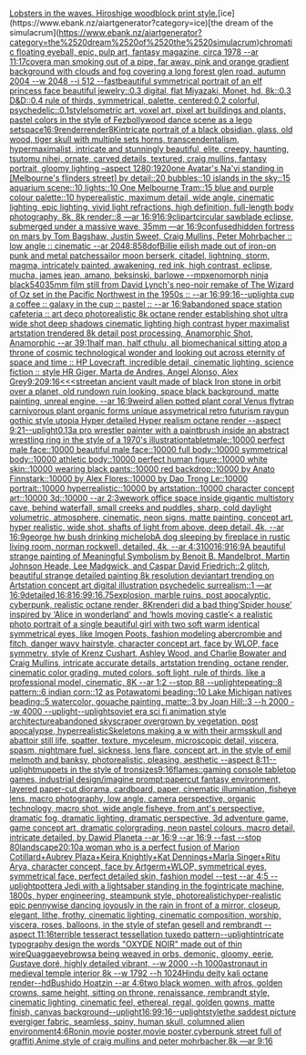 [Lobsters in the waves. Hiroshige woodblock print style.](https://www.ebank.nz/aiartgenerator?category=Lobsters%2520in%2520the%2520waves.%2520Hiroshige%2520woodblock%2520print%2520style.)[ice](https://www.ebank.nz/aiartgenerator?category=ice)[the dream of the simulacrum](https://www.ebank.nz/aiartgenerator?category=the%2520dream%2520of%2520the%2520simulacrum)[chromatic floating eyeball, epic, pulp art, fantasy magazine, circa 1978 --ar 11:17](https://www.ebank.nz/aiartgenerator?category=chromatic%2520floating%2520eyeball%2C%2520epic%2C%2520pulp%2520art%2C%2520fantasy%2520magazine%2C%2520circa%25201978%2520--ar%252011%3A17)[cover](https://www.ebank.nz/aiartgenerator?category=cover)[a man smoking out of a pipe, far away. pink and orange gradient background with clouds and fog covering a long forest glen road.  autumn 2004 --w 2048 --i 512 --fast](https://www.ebank.nz/aiartgenerator?category=a%2520man%2520smoking%2520out%2520of%2520a%2520pipe%2C%2520far%2520away.%2520pink%2520and%2520orange%2520gradient%2520background%2520with%2520clouds%2520and%2520fog%2520covering%2520a%2520long%2520forest%2520glen%2520road.%2520%2520autumn%25202004%2520--w%25202048%2520--i%2520512%2520--fast)[beautiful symmetrical portrait of an elf princess face beautiful jewelry::0.3 digital, flat Miyazaki, Monet, hd, 8k::0.3 D&D::0.4 rule of thirds, symmetrical, palette, centered:0.2 colorful, psychedelic::0.1](https://www.ebank.nz/aiartgenerator?category=beautiful%2520symmetrical%2520portrait%2520of%2520an%2520elf%2520princess%2520face%2520beautiful%2520jewelry%3A%3A0.3%2520digital%2C%2520flat%2520Miyazaki%2C%2520Monet%2C%2520hd%2C%25208k%3A%3A0.3%2520D%26D%3A%3A0.4%2520rule%2520of%2520thirds%2C%2520symmetrical%2C%2520palette%2C%2520centered%3A0.2%2520colorful%2C%2520psychedelic%3A%3A0.1)[style](https://www.ebank.nz/aiartgenerator?category=style)[Isometric art, voxel art, pixel art buildings and plants, pastel colors in the style of Fez](https://www.ebank.nz/aiartgenerator?category=Isometric%2520art%2C%2520voxel%2520art%2C%2520pixel%2520art%2520buildings%2520and%2520plants%2C%2520pastel%2520colors%2520in%2520the%2520style%2520of%2520Fez)[bollywood dance scene as a lego set](https://www.ebank.nz/aiartgenerator?category=bollywood%2520dance%2520scene%2520as%2520a%2520lego%2520set)[space](https://www.ebank.nz/aiartgenerator?category=space)[16:9](https://www.ebank.nz/aiartgenerator?category=16%3A9)[render](https://www.ebank.nz/aiartgenerator?category=render)[render](https://www.ebank.nz/aiartgenerator?category=render)[8K](https://www.ebank.nz/aiartgenerator?category=8K)[intricate portrait of a black obsidian, glass, old wood,  tiger skull with multiple sets horns, transcendentalism, hypermaximalist, intricate and stunningly beautiful, elite, creepy, haunting, tsutomu nihei, ornate, carved details, textured, craig mullins, fantasy portrait, gloomy lighting –aspect 1280:1920](https://www.ebank.nz/aiartgenerator?category=intricate%2520portrait%2520of%2520a%2520black%2520obsidian%2C%2520glass%2C%2520old%2520wood%2C%2520%2520tiger%2520skull%2520with%2520multiple%2520sets%2520horns%2C%2520transcendentalism%2C%2520hypermaximalist%2C%2520intricate%2520and%2520stunningly%2520beautiful%2C%2520elite%2C%2520creepy%2C%2520haunting%2C%2520tsutomu%2520nihei%2C%2520ornate%2C%2520carved%2520details%2C%2520textured%2C%2520craig%2520mullins%2C%2520fantasy%2520portrait%2C%2520gloomy%2520lighting%2520%E2%80%93aspect%25201280%3A1920)[one Avatar's Na'vi standing in [Melbourne's flinders street] by detail::20 bubbles::10 islands in the sky::15 aquarium scene::10 lights::10 One Melbourne Tram::15 blue and purple colour palette::10 hyperealistic, maximum detail, wide angle, cinematic lighting, epic lighting, vivid light refractions, high definition, full-length body photography, 8k, 8k render::8 —ar 16:9](https://www.ebank.nz/aiartgenerator?category=one%2520Avatar%27s%2520Na%27vi%2520standing%2520in%2520%5BMelbourne%27s%2520flinders%2520street%5D%2520by%2520detail%3A%3A20%2520bubbles%3A%3A10%2520islands%2520in%2520the%2520sky%3A%3A15%2520aquarium%2520scene%3A%3A10%2520lights%3A%3A10%2520One%2520Melbourne%2520Tram%3A%3A15%2520blue%2520and%2520purple%2520colour%2520palette%3A%3A10%2520hyperealistic%2C%2520maximum%2520detail%2C%2520wide%2520angle%2C%2520cinematic%2520lighting%2C%2520epic%2520lighting%2C%2520vivid%2520light%2520refractions%2C%2520high%2520definition%2C%2520full-length%2520body%2520photography%2C%25208k%2C%25208k%2520render%3A%3A8%2520%E2%80%94ar%252016%3A9)[16:9](https://www.ebank.nz/aiartgenerator?category=16%3A9)[clipart](https://www.ebank.nz/aiartgenerator?category=clipart)[circular sawblade eclipse, submerged under a massive wave, 35mm —ar 16:9](https://www.ebank.nz/aiartgenerator?category=circular%2520sawblade%2520eclipse%2C%2520submerged%2520under%2520a%2520massive%2520wave%2C%252035mm%2520%E2%80%94ar%252016%3A9)[confused](https://www.ebank.nz/aiartgenerator?category=confused)[hidden fortress on mars by Tom Bagshaw, Justin Sweet, Craig Mullins, Peter Mohrbacher :: low angle :: cinematic --ar 2048:858](https://www.ebank.nz/aiartgenerator?category=hidden%2520fortress%2520on%2520mars%2520by%2520Tom%2520Bagshaw%2C%2520Justin%2520Sweet%2C%2520Craig%2520Mullins%2C%2520Peter%2520Mohrbacher%2520%3A%3A%2520low%2520angle%2520%3A%3A%2520cinematic%2520--ar%25202048%3A858)[dof](https://www.ebank.nz/aiartgenerator?category=dof)[Billie eilish made out of iron-on punk and metal patches](https://www.ebank.nz/aiartgenerator?category=Billie%2520eilish%2520made%2520out%2520of%2520iron-on%2520punk%2520and%2520metal%2520patches)[sailor moon berserk, citadel, lightning, storm, magma, intricately painted, awakening, red ink, high contrast, eclipse, mucha, james jean, amano, beksinski, barlowe --mp](https://www.ebank.nz/aiartgenerator?category=sailor%2520moon%2520berserk%2C%2520citadel%2C%2520lightning%2C%2520storm%2C%2520magma%2C%2520intricately%2520painted%2C%2520awakening%2C%2520red%2520ink%2C%2520high%2520contrast%2C%2520eclipse%2C%2520mucha%2C%2520james%2520jean%2C%2520amano%2C%2520beksinski%2C%2520barlowe%2520--mp)[xenomorph ninja black](https://www.ebank.nz/aiartgenerator?category=xenomorph%2520ninja%2520black)[540](https://www.ebank.nz/aiartgenerator?category=540)[35mm film still from David Lynch's neo-noir remake of The Wizard of Oz set in the Pacific Northwest in the 1950s :: --ar 16:9](https://www.ebank.nz/aiartgenerator?category=35mm%2520film%2520still%2520from%2520David%2520Lynch%27s%2520neo-noir%2520remake%2520of%2520The%2520Wizard%2520of%2520Oz%2520set%2520in%2520the%2520Pacific%2520Northwest%2520in%2520the%25201950s%2520%3A%3A%2520--ar%252016%3A9)[9:16](https://www.ebank.nz/aiartgenerator?category=9%3A16)[--uplight](https://www.ebank.nz/aiartgenerator?category=--uplight)[a cup a coffee :: galaxy in the cup :: pastel :: --ar 16:9](https://www.ebank.nz/aiartgenerator?category=a%2520cup%2520a%2520coffee%2520%3A%3A%2520galaxy%2520in%2520the%2520cup%2520%3A%3A%2520pastel%2520%3A%3A%2520--ar%252016%3A9)[abandoned space station cafeteria :: art deco photorealistic 8k octane render establishing shot ultra wide shot deep shadows cinematic lighting high contrast hyper maximalist artstation trendered 8k detail post processing, Anamorphic Shot, Anamorphic --ar 39:1](https://www.ebank.nz/aiartgenerator?category=abandoned%2520space%2520station%2520cafeteria%2520%3A%3A%2520art%2520deco%2520photorealistic%25208k%2520octane%2520render%2520establishing%2520shot%2520ultra%2520wide%2520shot%2520deep%2520shadows%2520cinematic%2520lighting%2520high%2520contrast%2520hyper%2520maximalist%2520artstation%2520trendered%25208k%2520detail%2520post%2520processing%2C%2520Anamorphic%2520Shot%2C%2520Anamorphic%2520--ar%252039%3A1)[half man, half cthulu, all biomechanical sitting atop a throne of cosmic technological wonder and looking out across eternity of space and time :: HP Lovecraft, incredible detail, cinematic lighting, science fiction :: style HR Giger, Marta de Andres, Angel Alonso, Alex Grey](https://www.ebank.nz/aiartgenerator?category=half%2520man%2C%2520half%2520cthulu%2C%2520all%2520biomechanical%2520sitting%2520atop%2520a%2520throne%2520of%2520cosmic%2520technological%2520wonder%2520and%2520looking%2520out%2520across%2520eternity%2520of%2520space%2520and%2520time%2520%3A%3A%2520HP%2520Lovecraft%2C%2520incredible%2520detail%2C%2520cinematic%2520lighting%2C%2520science%2520fiction%2520%3A%3A%2520style%2520HR%2520Giger%2C%2520Marta%2520de%2520Andres%2C%2520Angel%2520Alonso%2C%2520Alex%2520Grey)[9:20](https://www.ebank.nz/aiartgenerator?category=9%3A20)[9:16](https://www.ebank.nz/aiartgenerator?category=9%3A16)[<<<street](https://www.ebank.nz/aiartgenerator?category=%3C%3C%3Cstreet)[an ancient vault made of black Iron stone in orbit over a planet, old rundown ruin looking, space black background, matte painting, unreal engine, --ar 16:9](https://www.ebank.nz/aiartgenerator?category=an%2520ancient%2520vault%2520made%2520of%2520black%2520Iron%2520stone%2520in%2520orbit%2520over%2520a%2520planet%2C%2520old%2520rundown%2520ruin%2520looking%2C%2520space%2520black%2520background%2C%2520matte%2520painting%2C%2520unreal%2520engine%2C%2520--ar%252016%3A9)[weird alien potted plant coral Venus flytrap carnivorous plant organic forms unique assymetrical  retro futurism raygun gothic style utopia Hyper detailed Hyper realism octane render --aspect 9:21](https://www.ebank.nz/aiartgenerator?category=weird%2520alien%2520potted%2520plant%2520coral%2520Venus%2520flytrap%2520carnivorous%2520plant%2520organic%2520forms%2520unique%2520assymetrical%2520%2520retro%2520futurism%2520raygun%2520gothic%2520style%2520utopia%2520Hyper%2520detailed%2520Hyper%2520realism%2520octane%2520render%2520--aspect%25209%3A21)[--uplight](https://www.ebank.nz/aiartgenerator?category=--uplight)[0.13](https://www.ebank.nz/aiartgenerator?category=0.13)[a pro wrestler painter with a paintbrush inside an abstract wrestling ring in the style of a 1970's illustration](https://www.ebank.nz/aiartgenerator?category=a%2520pro%2520wrestler%2520painter%2520with%2520a%2520paintbrush%2520inside%2520an%2520abstract%2520wrestling%2520ring%2520in%2520the%2520style%2520of%2520a%25201970%27s%2520illustration)[tablet](https://www.ebank.nz/aiartgenerator?category=tablet)[male::10000 perfect male face::10000 beautiful male face::10000 full body::10000 symmetrical body::10000 athletic body::10000 perfect human figure::10000 white skin::10000 wearing black pants::10000 red backdrop::10000 by Anato Finnstark::10000 by Alex Flores::10000 by Dao Trong Le::10000 portrait::10000 hyperrealistic::10000 by artstation::10000 character concept art::10000 3d::10000 --ar 2:3](https://www.ebank.nz/aiartgenerator?category=male%3A%3A10000%2520perfect%2520male%2520face%3A%3A10000%2520beautiful%2520male%2520face%3A%3A10000%2520full%2520body%3A%3A10000%2520symmetrical%2520body%3A%3A10000%2520athletic%2520body%3A%3A10000%2520perfect%2520human%2520figure%3A%3A10000%2520white%2520skin%3A%3A10000%2520wearing%2520black%2520pants%3A%3A10000%2520red%2520backdrop%3A%3A10000%2520by%2520Anato%2520Finnstark%3A%3A10000%2520by%2520Alex%2520Flores%3A%3A10000%2520by%2520Dao%2520Trong%2520Le%3A%3A10000%2520portrait%3A%3A10000%2520hyperrealistic%3A%3A10000%2520by%2520artstation%3A%3A10000%2520character%2520concept%2520art%3A%3A10000%25203d%3A%3A10000%2520--ar%25202%3A3)[wework office space inside gigantic multistory cave, behind waterfall, small creeks and puddles, sharp, cold daylight volumetric, atmosphere, cinematic, neon signs, matte painting, concept art, hyper realistic, wide shot, shafts of light from above, deep detail, 4k, --ar 16:9](https://www.ebank.nz/aiartgenerator?category=wework%2520office%2520space%2520inside%2520gigantic%2520multistory%2520cave%2C%2520behind%2520waterfall%2C%2520small%2520creeks%2520and%2520puddles%2C%2520sharp%2C%2520cold%2520daylight%2520volumetric%2C%2520atmosphere%2C%2520cinematic%2C%2520neon%2520signs%2C%2520matte%2520painting%2C%2520concept%2520art%2C%2520hyper%2520realistic%2C%2520wide%2520shot%2C%2520shafts%2520of%2520light%2520from%2520above%2C%2520deep%2520detail%2C%25204k%2C%2520--ar%252016%3A9)[george hw bush drinking michelob](https://www.ebank.nz/aiartgenerator?category=george%2520hw%2520bush%2520drinking%2520michelob)[A dog sleeping by fireplace in rustic living room, norman rockwell, detailed, 4k, --ar 4:3](https://www.ebank.nz/aiartgenerator?category=A%2520dog%2520sleeping%2520by%2520fireplace%2520in%2520rustic%2520living%2520room%2C%2520norman%2520rockwell%2C%2520detailed%2C%25204k%2C%2520--ar%25204%3A3)[100](https://www.ebank.nz/aiartgenerator?category=100)[16:9](https://www.ebank.nz/aiartgenerator?category=16%3A9)[16:9](https://www.ebank.nz/aiartgenerator?category=16%3A9)[A beautiful strange painting of Meaningful Symbolism by Benoit B. Mandelbrot, Martin Johnson Heade, Lee Madgwick, and Caspar David Friedrich::2 glitch, beautiful strange detailed painting 8k resolution deviantart trending on Artstation concept art digital illustration psychedelic surrealism::1 —ar 16:9](https://www.ebank.nz/aiartgenerator?category=A%2520beautiful%2520strange%2520painting%2520of%2520Meaningful%2520Symbolism%2520by%2520Benoit%2520B.%2520Mandelbrot%2C%2520Martin%2520Johnson%2520Heade%2C%2520Lee%2520Madgwick%2C%2520and%2520Caspar%2520David%2520Friedrich%3A%3A2%2520glitch%2C%2520beautiful%2520strange%2520detailed%2520painting%25208k%2520resolution%2520deviantart%2520trending%2520on%2520Artstation%2520concept%2520art%2520digital%2520illustration%2520psychedelic%2520surrealism%3A%3A1%2520%E2%80%94ar%252016%3A9)[detailed,](https://www.ebank.nz/aiartgenerator?category=detailed%2C)[16:8](https://www.ebank.nz/aiartgenerator?category=16%3A8)[16:9](https://www.ebank.nz/aiartgenerator?category=16%3A9)[9:16](https://www.ebank.nz/aiartgenerator?category=9%3A16)[.75](https://www.ebank.nz/aiartgenerator?category=.75)[explosion, marble ruins, post apocalyptic, cyberpunk, realistic octane render, 8K](https://www.ebank.nz/aiartgenerator?category=explosion%2C%2520marble%2520ruins%2C%2520post%2520apocalyptic%2C%2520cyberpunk%2C%2520realistic%2520octane%2520render%2C%25208K)[render](https://www.ebank.nz/aiartgenerator?category=render)[i did a bad thing](https://www.ebank.nz/aiartgenerator?category=i%2520did%2520a%2520bad%2520thing)[‘Spider house’ inspired by ‘Alice in wonderland’ and ‘howls moving castle’](https://www.ebank.nz/aiartgenerator?category=%E2%80%98Spider%2520house%E2%80%99%2520inspired%2520by%2520%E2%80%98Alice%2520in%2520wonderland%E2%80%99%2520and%2520%E2%80%98howls%2520moving%2520castle%E2%80%99)[< a realistic photo portrait of a single beautiful girl with two soft warm identical symmetrical eyes, like Imogen Poots, fashion modeling abercrombie and fitch, danger wavy hairstyle, character concept art, face by WLOP, face symmetry, style of Krenz Cushart, Ashley Wood, and Charlie Bowater and Craig Mullins, intricate accurate details, artstation trending, octane render, cinematic color grading, muted colors, soft light, rule of thirds, like a professional model, cinematic, 8K --ar 1:2 --stop 88 --uplight](https://www.ebank.nz/aiartgenerator?category=%3C%2520a%2520realistic%2520photo%2520portrait%2520of%2520a%2520single%2520beautiful%2520girl%2520with%2520two%2520soft%2520warm%2520identical%2520symmetrical%2520eyes%2C%2520like%2520Imogen%2520Poots%2C%2520fashion%2520modeling%2520abercrombie%2520and%2520fitch%2C%2520danger%2520wavy%2520hairstyle%2C%2520character%2520concept%2520art%2C%2520face%2520by%2520WLOP%2C%2520face%2520symmetry%2C%2520style%2520of%2520Krenz%2520Cushart%2C%2520Ashley%2520Wood%2C%2520and%2520Charlie%2520Bowater%2520and%2520Craig%2520Mullins%2C%2520intricate%2520accurate%2520details%2C%2520artstation%2520trending%2C%2520octane%2520render%2C%2520cinematic%2520color%2520grading%2C%2520muted%2520colors%2C%2520soft%2520light%2C%2520rule%2520of%2520thirds%2C%2520like%2520a%2520professional%2520model%2C%2520cinematic%2C%25208K%2520--ar%25201%3A2%2520--stop%252088%2520--uplight)[epeating::8 pattern::6 indian corn::12 as Potawatomi beading::10 Lake Michigan natives beading::5 watercolor, gouache painting, matte::3 by Joan Hill::3 --h 2000 --w 4000 --uplight](https://www.ebank.nz/aiartgenerator?category=epeating%3A%3A8%2520pattern%3A%3A6%2520indian%2520corn%3A%3A12%2520as%2520Potawatomi%2520beading%3A%3A10%2520Lake%2520Michigan%2520natives%2520beading%3A%3A5%2520watercolor%2C%2520gouache%2520painting%2C%2520matte%3A%3A3%2520by%2520Joan%2520Hill%3A%3A3%2520--h%25202000%2520--w%25204000%2520--uplight)[--uplight](https://www.ebank.nz/aiartgenerator?category=--uplight)[soviet era sci fi animation style architecture](https://www.ebank.nz/aiartgenerator?category=soviet%2520era%2520sci%2520fi%2520animation%2520style%2520architecture)[abandoned skyscraper overgrown by vegetation, post apocalypse, hyperrealistic](https://www.ebank.nz/aiartgenerator?category=abandoned%2520skyscraper%2520overgrown%2520by%2520vegetation%2C%2520post%2520apocalypse%2C%2520hyperrealistic)[Skeletons making a w with their arms](https://www.ebank.nz/aiartgenerator?category=Skeletons%2520making%2520a%2520w%2520with%2520their%2520arms)[skull and abattoir still life, spatter, texture, myceleum, microscopic detail, viscera, spasm, nightmare fuel, sickness, lens flare, concept art, in the style of emil melmoth and banksy, photorealistic, pleasing, aesthetic  --aspect 8:11](https://www.ebank.nz/aiartgenerator?category=skull%2520and%2520abattoir%2520still%2520life%2C%2520spatter%2C%2520texture%2C%2520myceleum%2C%2520microscopic%2520detail%2C%2520viscera%2C%2520spasm%2C%2520nightmare%2520fuel%2C%2520sickness%2C%2520lens%2520flare%2C%2520concept%2520art%2C%2520in%2520the%2520style%2520of%2520emil%2520melmoth%2520and%2520banksy%2C%2520photorealistic%2C%2520pleasing%2C%2520aesthetic%2520%2520--aspect%25208%3A11)[--uplight](https://www.ebank.nz/aiartgenerator?category=--uplight)[muppets in the style of tron](https://www.ebank.nz/aiartgenerator?category=muppets%2520in%2520the%2520style%2520of%2520tron)[sizes](https://www.ebank.nz/aiartgenerator?category=sizes)[9:16](https://www.ebank.nz/aiartgenerator?category=9%3A16)[flames::](https://www.ebank.nz/aiartgenerator?category=flames%3A%3A)[gaming console tabletop games, industrial design](https://www.ebank.nz/aiartgenerator?category=gaming%2520console%2520tabletop%2520games%2C%2520industrial%2520design)[/imagine prompt:papercut fantasy environment, layered paper-cut diorama, cardboard, paper, cinematic illumination, fisheye lens, macro photography, low angle, camera perspective, organic technology, macro shot, wide angle fisheye, from ant's perspective, dramatic fog, dramatic lighting, dramatic perspective, 3d adventure game, game concept art, dramatic colorgrading, neon pastel colours, macro detail, intricate  detailed, by Dawid Planeta --ar 16:9 --ar 16:9 --fast --stop 80](https://www.ebank.nz/aiartgenerator?category=/imagine%2520prompt%3Apapercut%2520fantasy%2520environment%2C%2520layered%2520paper-cut%2520diorama%2C%2520cardboard%2C%2520paper%2C%2520cinematic%2520illumination%2C%2520fisheye%2520lens%2C%2520macro%2520photography%2C%2520low%2520angle%2C%2520camera%2520perspective%2C%2520organic%2520technology%2C%2520macro%2520shot%2C%2520wide%2520angle%2520fisheye%2C%2520from%2520ant%27s%2520perspective%2C%2520dramatic%2520fog%2C%2520dramatic%2520lighting%2C%2520dramatic%2520perspective%2C%25203d%2520adventure%2520game%2C%2520game%2520concept%2520art%2C%2520dramatic%2520colorgrading%2C%2520neon%2520pastel%2520colours%2C%2520macro%2520detail%2C%2520intricate%2520%2520detailed%2C%2520by%2520Dawid%2520Planeta%2520--ar%252016%3A9%2520--ar%252016%3A9%2520--fast%2520--stop%252080)[landscape](https://www.ebank.nz/aiartgenerator?category=landscape)[20:10](https://www.ebank.nz/aiartgenerator?category=20%3A10)[a woman who is a perfect fusion of Marion Cotillard+Aubrey Plaza+Keira Knightly+Kat Dennings+Marla Singer+Ritu Arya, character concept, face by Artgerm+WLOP, symmetrical eyes, symmetrical face, perfect detailed skin, fashion model --test --ar 4:5 --uplight](https://www.ebank.nz/aiartgenerator?category=a%2520woman%2520who%2520is%2520a%2520perfect%2520fusion%2520of%2520Marion%2520Cotillard%2BAubrey%2520Plaza%2BKeira%2520Knightly%2BKat%2520Dennings%2BMarla%2520Singer%2BRitu%2520Arya%2C%2520character%2520concept%2C%2520face%2520by%2520Artgerm%2BWLOP%2C%2520symmetrical%2520eyes%2C%2520symmetrical%2520face%2C%2520perfect%2520detailed%2520skin%2C%2520fashion%2520model%2520--test%2520--ar%25204%3A5%2520--uplight)[potter](https://www.ebank.nz/aiartgenerator?category=potter)[a Jedi with a lightsaber standing in the fog](https://www.ebank.nz/aiartgenerator?category=a%2520Jedi%2520with%2520a%2520lightsaber%2520standing%2520in%2520the%2520fog)[intricate machine, 1800s, hyper engineering, steampunk style, photorealistic](https://www.ebank.nz/aiartgenerator?category=intricate%2520machine%2C%25201800s%2C%2520hyper%2520engineering%2C%2520steampunk%2520style%2C%2520photorealistic)[hyper-realistic epic pennywise dancing joyously in the rain in front of a mirror, closeup. elegant, lithe, frothy,  cinematic lighting, cinematic composition,  worship,  viscera, roses, balloons, in the style of stefan gesell and rembrandt --aspect 11:16](https://www.ebank.nz/aiartgenerator?category=hyper-realistic%2520epic%2520pennywise%2520dancing%2520joyously%2520in%2520the%2520rain%2520in%2520front%2520of%2520a%2520mirror%2C%2520closeup.%2520elegant%2C%2520lithe%2C%2520frothy%2C%2520%2520cinematic%2520lighting%2C%2520cinematic%2520composition%2C%2520%2520worship%2C%2520%2520viscera%2C%2520roses%2C%2520balloons%2C%2520in%2520the%2520style%2520of%2520stefan%2520gesell%2520and%2520rembrandt%2520--aspect%252011%3A16)[terrible tesseract tessellation tuxedo pattern](https://www.ebank.nz/aiartgenerator?category=terrible%2520tesseract%2520tessellation%2520tuxedo%2520pattern)[--uplight](https://www.ebank.nz/aiartgenerator?category=--uplight)[intricate typography design the words "OXYDE NOIR" made out of thin wire](https://www.ebank.nz/aiartgenerator?category=intricate%2520typography%2520design%2520the%2520words%2520%22OXYDE%2520NOIR%22%2520made%2520out%2520of%2520thin%2520wire)[Quagga](https://www.ebank.nz/aiartgenerator?category=Quagga)[eyebrows](https://www.ebank.nz/aiartgenerator?category=eyebrows)[a being weaved in orbs, demonic, gloomy, eerie, Gustave doré, highly detailed vibrant, --w 2000 --h 1000](https://www.ebank.nz/aiartgenerator?category=a%2520being%2520weaved%2520in%2520orbs%2C%2520demonic%2C%2520gloomy%2C%2520eerie%2C%2520Gustave%2520dor%C3%A9%2C%2520highly%2520detailed%2520vibrant%2C%2520--w%25202000%2520--h%25201000)[astronaut  in medieval temple interior 8k --w 1792 --h 1024](https://www.ebank.nz/aiartgenerator?category=astronaut%2520%2520in%2520medieval%2520temple%2520interior%25208k%2520--w%25201792%2520--h%25201024)[Hindu deity kali octane render](https://www.ebank.nz/aiartgenerator?category=Hindu%2520deity%2520kali%2520octane%2520render)[--hd](https://www.ebank.nz/aiartgenerator?category=--hd)[Bushido Hoatzin --ar 4:6](https://www.ebank.nz/aiartgenerator?category=Bushido%2520Hoatzin%2520--ar%25204%3A6)[two black women, with afros, golden crowns, same height, sitting on throne, renaissance, rembrandt style, cinematic lighting, cinematic feel, ethereal, regal, golden gowns, matte finish, canvas background](https://www.ebank.nz/aiartgenerator?category=two%2520black%2520women%2C%2520with%2520afros%2C%2520golden%2520crowns%2C%2520same%2520height%2C%2520sitting%2520on%2520throne%2C%2520renaissance%2C%2520rembrandt%2520style%2C%2520cinematic%2520lighting%2C%2520cinematic%2520feel%2C%2520ethereal%2C%2520regal%2C%2520golden%2520gowns%2C%2520matte%2520finish%2C%2520canvas%2520background)[--uplight](https://www.ebank.nz/aiartgenerator?category=--uplight)[16:9](https://www.ebank.nz/aiartgenerator?category=16%3A9)[9:16](https://www.ebank.nz/aiartgenerator?category=9%3A16)[--uplight](https://www.ebank.nz/aiartgenerator?category=--uplight)[style](https://www.ebank.nz/aiartgenerator?category=style)[the saddest picture ever](https://www.ebank.nz/aiartgenerator?category=the%2520saddest%2520picture%2520ever)[giger fabric, seamless, spiny, human skull, columned alien environment](https://www.ebank.nz/aiartgenerator?category=giger%2520fabric%2C%2520seamless%2C%2520spiny%2C%2520human%2520skull%2C%2520columned%2520alien%2520environment)[4:6](https://www.ebank.nz/aiartgenerator?category=4%3A6)[Ronin,movie poster,movie poster,cyberpunk,street full of graffiti,Anime,style of craig mullins and peter mohrbacher,8k —ar 9:16](https://www.ebank.nz/aiartgenerator?category=Ronin%2Cmovie%2520poster%2Cmovie%2520poster%2Ccyberpunk%2Cstreet%2520full%2520of%2520graffiti%2CAnime%2Cstyle%2520of%2520craig%2520mullins%2520and%2520peter%2520mohrbacher%2C8k%2520%E2%80%94ar%25209%3A16)